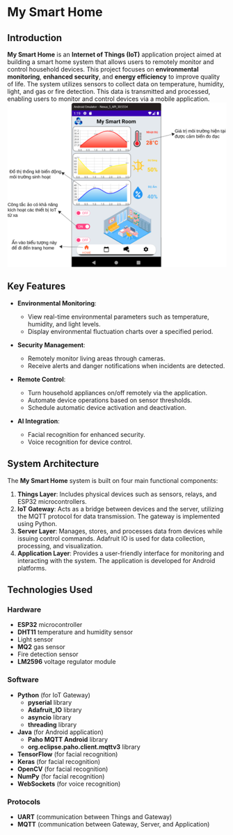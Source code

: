 # My Smart Home  

## Introduction  

**My Smart Home** is an **Internet of Things (IoT)** application project aimed at building a smart home system that allows users to remotely monitor and control household devices. This project focuses on **environmental monitoring**, **enhanced security**, and **energy efficiency** to improve quality of life. The system utilizes sensors to collect data on temperature, humidity, light, and gas or fire detection. This data is transmitted and processed, enabling users to monitor and control devices via a mobile application.  
![menu](https://github.com/giangday/IOT---Smart-Home/blob/main/Menu__.png?raw=true)
## Key Features  

- **Environmental Monitoring**:  
  - View real-time environmental parameters such as temperature, humidity, and light levels.  
  - Display environmental fluctuation charts over a specified period.  

- **Security Management**:  
  - Remotely monitor living areas through cameras.  
  - Receive alerts and danger notifications when incidents are detected.  

- **Remote Control**:  
  - Turn household appliances on/off remotely via the application.  
  - Automate device operations based on sensor thresholds.  
  - Schedule automatic device activation and deactivation.  

- **AI Integration**:  
  - Facial recognition for enhanced security.  
  - Voice recognition for device control.  

## System Architecture  

The **My Smart Home** system is built on four main functional components:  

1. **Things Layer**: Includes physical devices such as sensors, relays, and ESP32 microcontrollers.  
2. **IoT Gateway**: Acts as a bridge between devices and the server, utilizing the MQTT protocol for data transmission. The gateway is implemented using Python.  
3. **Server Layer**: Manages, stores, and processes data from devices while issuing control commands. Adafruit IO is used for data collection, processing, and visualization.  
4. **Application Layer**: Provides a user-friendly interface for monitoring and interacting with the system. The application is developed for Android platforms.  

## Technologies Used  

### Hardware  
- **ESP32** microcontroller  
- **DHT11** temperature and humidity sensor  
- Light sensor  
- **MQ2** gas sensor  
- Fire detection sensor  
- **LM2596** voltage regulator module  

### Software  
- **Python** (for IoT Gateway)  
  - **pyserial** library  
  - **Adafruit_IO** library  
  - **asyncio** library  
  - **threading** library  
- **Java** (for Android application)  
  - **Paho MQTT Android** library  
  - **org.eclipse.paho.client.mqttv3** library  
- **TensorFlow** (for facial recognition)  
- **Keras** (for facial recognition)  
- **OpenCV** (for facial recognition)  
- **NumPy** (for facial recognition)  
- **WebSockets** (for voice recognition)  

### Protocols  
- **UART** (communication between Things and Gateway)  
- **MQTT** (communication between Gateway, Server, and Application)  
